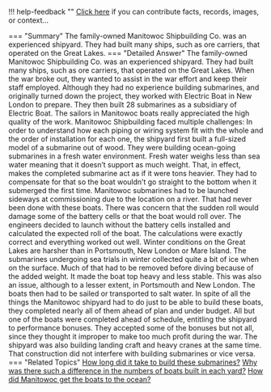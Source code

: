 !!! help-feedback ""
    <a href="/feedback/" data-feedback-link>Click here</a>
    if you can contribute facts, records, images, or context…

<a id="summary"></a>
=== "Summary"
    The family-owned Manitowoc Shipbuilding Co. was an experienced shipyard. They had built many ships, such as ore carriers, that operated on the Great Lakes.
=== "Detailed Answer"
    The family-owned Manitowoc Shipbuilding Co. was an experienced shipyard. They had built many ships, such as ore carriers, that operated on the Great Lakes. When the war broke out, they wanted to assist in the war effort and keep their staff employed. Although they had no experience building submarines, and originally turned down the project, they worked with Electric Boat in New London to prepare. They then built 28 submarines as a subsidiary of Electric Boat. The sailors in Manitowoc boats really appreciated the high quality of the work.
    Manitowoc Shipbuilding faced multiple challenges:
    In order to understand how each piping or wiring system fit with the whole and the order of installation for each one, the shipyard first built a full-sized model of a submarine out of wood.
    They were building ocean-going submarines in a fresh water environment. Fresh water weighs less than sea water meaning that it doesn’t support as much weight. That, in effect, makes the completed submarine act as if it were tons heavier. They had to compensate for that so the boat wouldn’t go straight to the bottom when it submerged the first time.
    Manitowoc submarines had to be launched sideways at commissioning due to the location on a river. That had never been done with these boats. There was concern that the sudden roll would damage some of the battery cells or that the boat would roll over. The engineers decided to launch without the battery cells installed and calculated the expected roll of the boat. The calculations were exactly correct and everything worked out well.
    Winter conditions on the Great Lakes are harsher than in Portsmouth, New London or Mare Island. The submarines undergoing sea trials in winter collected quite a bit of ice when on the surface. Much of that had to be removed before diving because of the added weight. It made the boat top heavy and less stable. This was also an issue, although to a lesser extent, in Portsmouth and New London.
    The boats then had to be sailed or transported to salt water.
    In spite of all the things the Manitowoc shipyard had to do just to be able to build these boats, they completed nearly all of them ahead of plan and under budget. All but one of the boats were completed ahead of schedule, entitling the shipyard to performance bonuses. They accepted some of the bonuses but not all, since they thought it improper to make too much profit during the war.
    The shipyard was also building landing craft and heavy cranes at the same time. That construction did not interfere with building submarines or vice versa.
=== "Related Topics"
    [How long did it take to build these submarines?](how-long-did-it-take-to-build-these-submarines.md#summary)
    [Why was there such a difference in the numbers of boats built in each yard?](why-was-there-such-a-difference-in-the-numbers-of-boats-built-in-each-yard.md#summary)
    [How did Manitowoc get the boats to the ocean?](how-did-manitowoc-get-the-boats-to-the-ocean.md#summary)
